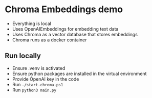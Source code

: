 # Chroma Embeddings demo

- Everything is local
- Uses OpenAIEmbeddings for embedding text data
- Uses Chroma as a vector database that stores embeddings
- Chroma runs as a docker container

## Run locally

- Ensure .venv is activated
- Ensure python packages are installed in the virtual environment
- Provide OpenAI key in the code
- Run `./start-chroma.ps1`
- Run `python3 main.py`
